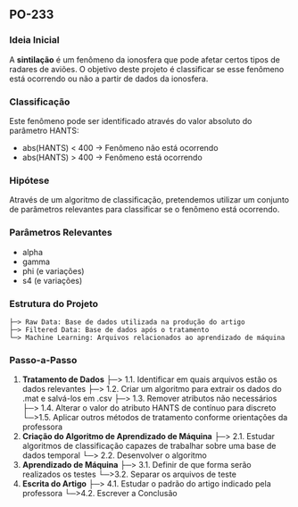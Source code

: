 ## PO-233

### Ideia Inicial
A **sintilação** é um fenômeno da ionosfera que pode afetar certos tipos de radares de aviões. O objetivo deste projeto é classificar se esse fenômeno está ocorrendo ou não a partir de dados da ionosfera.

### Classificação
Este fenômeno pode ser identificado através do valor absoluto do parâmetro HANTS:
- abs(HANTS) < 400 → Fenômeno não está ocorrendo
- abs(HANTS) > 400 → Fenômeno está ocorrendo

### Hipótese
Através de um algoritmo de classificação, pretendemos utilizar um conjunto de parâmetros relevantes para classificar se o fenômeno está ocorrendo.

### Parâmetros Relevantes
- alpha
- gamma
- phi (e variações)
- s4 (e variações)

### Estrutura do Projeto
```
├─> Raw Data: Base de dados utilizada na produção do artigo
├─> Filtered Data: Base de dados após o tratamento
└─> Machine Learning: Arquivos relacionados ao aprendizado de máquina
```

### Passo-a-Passo
1. **Tratamento de Dados**
├─> 1.1. Identificar em quais arquivos estão os dados relevantes
├─> 1.2. Criar um algoritmo para extrair os dados do .mat e salvá-los em .csv
├─> 1.3. Remover atributos não necessários
├─> 1.4. Alterar o valor do atributo HANTS de contínuo para discreto 
└─>1.5. Aplicar outros métodos de tratamento conforme orientações da professora
2. **Criação do Algoritmo de Aprendizado de Máquina**
├─> 2.1. Estudar algoritmos de classificação capazes de trabalhar sobre uma base de dados temporal
└─> 2.2. Desenvolver o algoritmo
3. **Aprendizado de Máquina**
├─> 3.1. Definir de que forma serão realizados os testes
└─>3.2. Separar os arquivos de teste
4. **Escrita do Artigo**
├─> 4.1. Estudar o padrão do artigo indicado pela professora
└─>4.2. Escrever a Conclusão